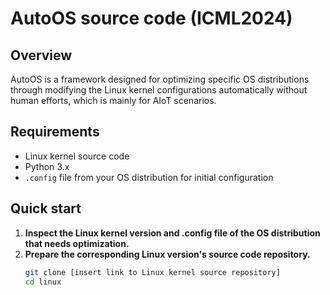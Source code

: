 # AutoOS source code (ICML2024)

## Overview
AutoOS is a framework designed for optimizing specific OS distributions through modifying the Linux kernel configurations automatically without human efforts,  which is mainly for AIoT scenarios.  

## Requirements
- Linux kernel source code 
- Python 3.x
- `.config` file from your OS distribution for initial configuration

## Quick start

1. **Inspect the Linux kernel version and .config file of the OS distribution that needs optimization.**
2. **Prepare the corresponding Linux version's source code repository.**
   ```bash
   git clone [insert link to Linux kernel source repository]
   cd linux

